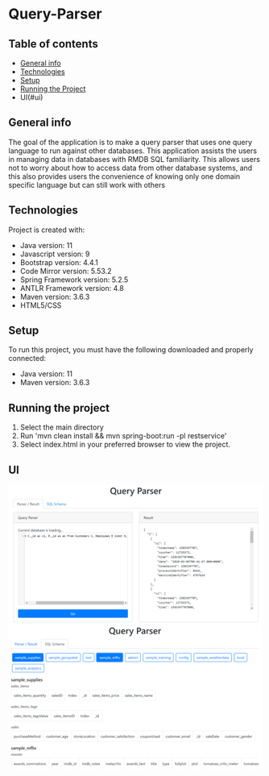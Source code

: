 # Query-Parser
## Table of contents
* [General info](#general-info)
* [Technologies](#technologies)
* [Setup](#setup)
* [Running the Project](#running-the-project)
* UI(#ui)

## General info
The goal of the application is to make a query parser that uses one query language to run against other databases. This application assists the users in managing data in databases with RMDB SQL familiarity. This allows users not to worry about how to access data from other database systems, and this also provides users the convenience of knowing only one domain specific language but can still work with others
	
## Technologies
Project is created with:
* Java version: 11
* Javascript version: 9
* Bootstrap version: 4.4.1
* Code Mirror version: 5.53.2
* Spring Framework version: 5.2.5
* ANTLR Framework version: 4.8
* Maven version: 3.6.3
* HTML5/CSS
	
## Setup
To run this project, you must have the following downloaded and properly connected:
* Java version: 11
* Maven version: 3.6.3

## Running the project
1. Select the main directory
2. Run 'mvn clean install && mvn spring-boot:run -pl restservice'
3. Select index.html in your preferred browser to view the project.

## UI
![image](https://raw.githubusercontent.com/Query-Parser/Query-Parser/master/src/img/Parser_new.PNG)
![image](https://raw.githubusercontent.com/Query-Parser/Query-Parser/master/src/img/Schema_new.PNG)
